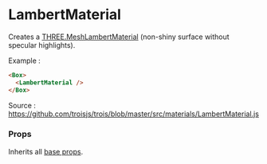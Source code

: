 # LambertMaterial

Creates a [THREE.MeshLambertMaterial](https://threejs.org/docs/#api/en/materials/MeshLambertMaterial) (non-shiny surface without specular highlights).

Example :

```html
<Box>
  <LambertMaterial />
</Box>
```

Source : https://github.com/troisjs/trois/blob/master/src/materials/LambertMaterial.js

### Props

Inherits all [base props](./#props).
